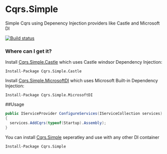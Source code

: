# Cqrs.Simple
Simple Cqrs using Depenency Injection providers like Castle and Microsoft DI

[![Build status](https://dev.azure.com/donatekartorg/donatekart/_apis/build/status/Cqrs.Simple-CI)](https://dev.azure.com/donatekartorg/donatekart/_build/latest?definitionId=15)

### Where can I get it?

Install [Cqrs.Simple.Castle](https://www.nuget.org/packages/Cqrs.Simple.Castle/) which uses Castle windsor Dependency Injection:

```
Install-Package Cqrs.Simple.Castle
```

Install [Cqrs.Simple.MicrosoftDI](https://www.nuget.org/packages/Cqrs.Simple.MicrosoftDI/) which uses Microsoft Built-in Dependency Injection:

```
Install-Package Cqrs.Simple.MicrosoftDI
```

##Usage

```csharp
public IServiceProvider ConfigureServices(IServiceCollection services)
{
  services.AddCqrs(typeof(Startup).Assembly);
}
```

You can install [Cqrs.Simple](https://www.nuget.org/packages/Cqrs.Simple/) seperatley and use with any other DI container

```
Install-Package Cqrs.Simple
```
